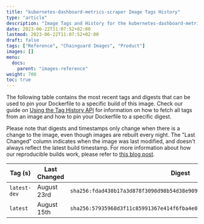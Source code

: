 ```yaml
---
title: "kubernetes-dashboard-metrics-scraper Image Tags History"
type: "article"
description: "Image Tags and History for the kubernetes-dashboard-metrics-scraper Chainguard Image"
date: 2023-06-22T11:07:52+02:00
lastmod: 2023-06-22T11:07:52+02:00
draft: false
tags: ["Reference", "Chainguard Images", "Product"]
images: []
menu:
  docs:
    parent: "images-reference"
weight: 700
toc: true
---
```


The following table contains the most recent tags and digests that can be used to pin your Dockerfile to a specific build of this image. Check our guide on [Using the Tag History API](/chainguard/chainguard-images/using-the-tag-history-api/) for information on how to fetch all tags from an image and how to pin your Dockerfile to a specific digest.

Please note that digests and timestamps only change when there is a change to the image, even though images are rebuilt every night. The "Last Changed" column indicates when the image was last modified, and doesn't always reflect the latest build timestamp. For more information about how our reproducible builds work, please refer to [this blog post](https://www.chainguard.dev/unchained/reproducing-chainguards-reproducible-image-builds).

| Tag (s)       | Last Changed | Digest                                                                    |
|---------------|--------------|---------------------------------------------------------------------------|
|  `latest-dev` | August 23rd  | `sha256:fdad430b17a3d878f3090d98b54d38e909fedeb1aa66146cba6f102ed1c343ac` |
|  `latest`     | August 15th  | `sha256:57935968d3f11c85991367e414f6fba4e02b219c37153ef5dafbd4a4b471559c` |

